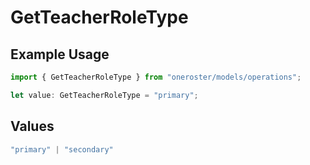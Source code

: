 # GetTeacherRoleType

## Example Usage

```typescript
import { GetTeacherRoleType } from "oneroster/models/operations";

let value: GetTeacherRoleType = "primary";
```

## Values

```typescript
"primary" | "secondary"
```